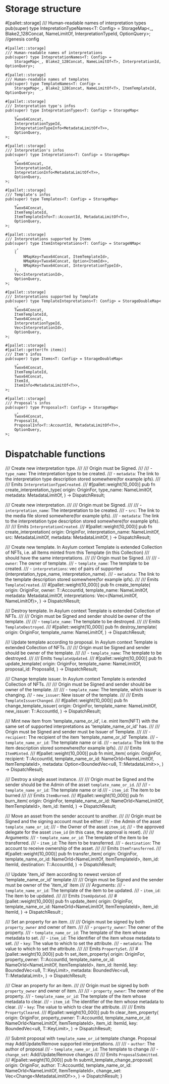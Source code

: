 		
  # Storage structure
    
  #[pallet::storage]
	/// Human-readable names of interpretation types
	pub(super) type IntepretationTypeNames<T: Config> =
		StorageMap<_, Blake2_128Concat, NameLimitOf<T>, InterpretationTypeId, OptionQuery>; //genesis config

	#[pallet::storage]
	/// Human-readable names of interpretations
	pub(super) type IntepretationNames<T: Config> =
		StorageMap<_, Blake2_128Concat, NameLimitOf<T>, InterpretationId, OptionQuery>;

	#[pallet::storage]
	/// Human-readable names of templates
	pub(super) type TemplateNames<T: Config> =
		StorageMap<_, Blake2_128Concat, NameLimitOf<T>, ItemTemplateId, OptionQuery>;

	#[pallet::storage]
	/// Interpretation type's infos
	pub(super) type IntepretationTypes<T: Config> = StorageMap<
		_,
		Twox64Concat,
		InterpretationTypeId,
		IntepretationTypeInfo<MetadataLimitOf<T>>,
		OptionQuery,
	>;

	#[pallet::storage]
	/// Interpretation's infos
	pub(super) type Intepretations<T: Config> = StorageMap<
		_,
		Twox64Concat,
		InterpretationId,
		IntepretationInfo<MetadataLimitOf<T>>,
		OptionQuery,
	>;

	#[pallet::storage]
	/// Template's infos
	pub(super) type Templates<T: Config> = StorageMap<
		_,
		Twox64Concat,
		ItemTemplateId,
		ItemTemplateInfo<T::AccountId, MetadataLimitOf<T>>,
		OptionQuery,
	>;

	#[pallet::storage]
	/// Interpretations supported by Items
	pub(super) type ItemIntepretations<T: Config> = StorageNMap<
		_,
		(
			NMapKey<Twox64Concat, ItemTemplateId>,
			NMapKey<Twox64Concat, Option<ItemId>>,
			NMapKey<Twox64Concat, InterpretationTypeId>,
		),
		Vec<InterpretationId>,
		OptionQuery,
	>;

	#[pallet::storage]
	/// Interpretations supported by Template
	pub(super) type TemplateIntepretations<T: Config> = StorageDoubleMap<
		_,
		Twox64Concat,
		ItemTemplateId,
		Twox64Concat,
		InterpretationTypeId,
		Vec<InterpretationId>,
		OptionQuery,
	>;

	#[pallet::storage]
	#[pallet::getter(fn items)]
	/// Item's infos
	pub(super) type Items<T: Config> = StorageDoubleMap<
		_,
		Twox64Concat,
		ItemTemplateId,
		Twox64Concat,
		ItemId,
		ItemInfo<MetadataLimitOf<T>>,
	>;

	#[pallet::storage]
	/// Proposal's infos
	pub(super) type Proposals<T: Config> = StorageMap<
		_,
		Twox64Concat,
		ProposalId,
		ProposalInfo<T::AccountId, MetadataLimitOf<T>>,
		OptionQuery,
	>;

    
  # Dispatchable functions
  
  /// Create new interpretation type.
  ///
  /// Origin must be Signed.
  ///
  /// - `type_name`: The interpretation type to be created.
  /// - `metadata`: The link to the interpretation type description stored somewhere(for example ipfs).
  ///
  /// Emits `InterpretationTypeCreated`.
  ///
  #[pallet::weight(10_000)]
  pub fn create_interpretation_type(
    origin: OriginFor<T>,
    type_name: NameLimitOf<T>,
    metadata: MetadataLimitOf<T>,
  ) -> DispatchResult;

  /// Create new interpretation.
  ///
  /// Origin must be Signed.
  ///
  /// - `interpretation_name`: The interpretation to be created.
  /// - `src`: The link to the media file stored somewhere(for example ipfs).
  /// - `metadata`: The link to the interpretation type description stored somewhere(for example ipfs).
  ///
  /// Emits `InterpretationCreated`.
  ///
  #[pallet::weight(10_000)]
  pub fn create_interpretation(
    origin: OriginFor<T>,
    interpretation_name: NameLimitOf<T>,
    src: MetadataLimitOf<T>,
    metadata: MetadataLimitOf<T>,
  ) -> DispatchResult;

  /// Create new template. In Asylum context Template is extended Collection of NFTs, i.e. all Items minted from this Template (in this Collection)
  /// should have the same interpretations.
  ///
  /// Origin must be Signed.
  ///
  /// - `owner`: The owner of template.
  /// - `template_name`: The template to be created.
  /// - `interpretations`: vec of pairs of supported (interpretation_type_name, interpretation_name).
  /// - `metadata`: The link to the template description stored somewhere(for example ipfs).
  ///
  /// Emits `TemplateCreated`.
  ///
  #[pallet::weight(10_000)]
  pub fn create_template(
    origin: OriginFor<T>,
    owner: T::AccountId,
    template_name: NameLimitOf<T>,
    metadata: MetadataLimitOf<T>,
    interpretations: Vec<(NameLimitOf<T>, NameLimitOf<T>)>,
  ) -> DispatchResult;

  /// Destroy template. In Asylum context Template is extended Collection of NFTs.
  ///
  /// Origin must be Signed and sender should be owner of the template.
  ///
  /// - `template_name`: The template to be destroyed.
  ///
  /// Emits `TemplateDestroyed`.
  ///
  #[pallet::weight(10_000)]
  pub fn destroy_template(
    origin: OriginFor<T>,
    template_name: NameLimitOf<T>,
  ) -> DispatchResult;

  /// Update template according to proposal. In Asylum context Template is extended Collection of NFTs.
  ///
  /// Origin must be Signed and sender should be owner of the template.
  ///
  /// - `template_name`: The template to be destroyed.
  ///
  /// Emits `TemplateUpdated`.
  ///
  #[pallet::weight(10_000)]
  pub fn update_template(
    origin: OriginFor<T>,
    template_name: NameLimitOf<T>,
    proposal_id: ProposalId,
  ) -> DispatchResult;

  /// Change template issuer. In Asylum context Template is extended Collection of NFTs.
  ///
  /// Origin must be Signed and sender should be owner of the template.
  ///
  /// - `template_name`: The template, which issuer is changing.
  /// - `new_issuer`: New issuer of the template.
  ///
  /// Emits `TemplateIssuerChanged`.
  ///
  #[pallet::weight(10_000)]
  pub fn change_template_issuer(
    origin: OriginFor<T>,
    template_name: NameLimitOf<T>,
    new_issuer: T::AccountId,
  ) -> DispatchResult;

  /// Mint new item from 'template_name_or_id', i.e. mint Item(NFT) with the same set of supported interpretations as 'template_name_or_id' has.
  ///
  /// Origin must be Signed and sender must be Issuer of Template.
  ///
  /// - `recipient`: The recipient of the item 'template_name_or_id' Template.
  /// - `template_name_or_id`: The template name or id.
  /// - `metadata`: The link to the item description stored somewhere(for example ipfs).
  ///
  /// Emits `ItemMinted`.
  ///
  #[pallet::weight(10_000)]
  pub fn mint_item(
    origin: OriginFor<T>,
    recipient: T::AccountId,
    template_name_or_id: NameOrId<NameLimitOf<T>, ItemTemplateId>,
    metadata: Option<BoundedVec<u8, T::MetadataLimit>>,
  ) -> DispatchResult;

  /// Destroy a single asset instance.
  ///
  /// Origin must be Signed and the sender should be the Admin of the asset `template_name_or_id`.
  ///
  /// - `template_name_or_id`: The template name or id
  /// - `item_id`: The item to be burned
  ///
  /// Emits `ItemBurned`.
  ///
  #[pallet::weight(10_000)]
  pub fn burn_item(
    origin: OriginFor<T>,
    template_name_or_id: NameOrId<NameLimitOf<T>, ItemTemplateId>,
    item_id: ItemId,
  ) -> DispatchResult;

  /// Move an asset from the sender account to another.
  ///
  /// Origin must be Signed and the signing account must be either:
  /// - the Admin of the asset `template_name_or_id`;
  /// - the Owner of the asset `item_id`;
  /// - the approved delegate for the asset `item_id` (in this case, the approval is reset).
  ///
  /// Arguments:
  /// - `template_name_or_id`: The template of the item to be transferred.
  /// - `item_id`: The item to be transferred.
  /// - `destination`: The account to receive ownership of the asset.
  ///
  /// Emits `ItemTransferred`.
  ///
  #[pallet::weight(10_000)]
  pub fn transfer_item(
    origin: OriginFor<T>,
    template_name_or_id: NameOrId<NameLimitOf<T>, ItemTemplateId>,
    item_id: ItemId,
    destination: T::AccountId,
  ) -> DispatchResult;

  /// Update 'item_id' item according to newest version of 'template_name_or_id' template
  ///
  /// Origin must be Signed and the sender must be owner of the 'item_id' item
  ///
  /// Arguments:
  /// - `template_name_or_id`: The template of the item to be updated.
  /// - `item_id`: The item to be updated.
  ///
  /// Emits `ItemUpdated`.
  ///
  #[pallet::weight(10_000)]
  pub fn update_item(
    origin: OriginFor<T>,
    template_name_or_id: NameOrId<NameLimitOf<T>, ItemTemplateId>,
    item_id: ItemId,
  ) -> DispatchResult ;

  /// Set an property for an item.
  ///
  /// Origin must be signed by both `property_owner` and owner of item.
  ///
  /// - `property_owner`: The owner of the property.
  /// - `template_name_or_id`: The template of the item whose metadata to set.
  /// - `item_id`: The identifier of the item whose metadata to set.
  /// - `key`: The value to which to set the attribute.
  /// - `metadata`: The value to which to set the attribute.
  ///
  /// Emits `PropertySet`.
  ///
  #[pallet::weight(10_000)]
  pub fn set_item_property(
    origin: OriginFor<T>,
    property_owner: T::AccountId,
    template_name_or_id: NameOrId<NameLimitOf<T>, ItemTemplateId>,
    item_id: ItemId,
    key: BoundedVec<u8, T::KeyLimit>,
    metadata: BoundedVec<u8, T::MetadataLimit>,
  ) -> DispatchResult;

  /// Clear an property for an item.
  ///
  /// Origin must be signed by both `property_owner` and owner of item.
  ///
  /// - `property_owner`: The owner of the property.
  /// - `template_name_or_id`: The template of the item whose metadata to clear.
  /// - `item_id`: The identifier of the item whose metadata to clear.
  /// - `key`: The value to which to clear the attribute.
  ///
  /// Emits `PropertyCleared`.
  ///
  #[pallet::weight(10_000)]
  pub fn clear_item_property(
    origin: OriginFor<T>,
    property_owner: T::AccountId,
    template_name_or_id: NameOrId<NameLimitOf<T>, ItemTemplateId>,
    item_id: ItemId,
    key: BoundedVec<u8, T::KeyLimit>,
  ) -> DispatchResult;

  /// Submit proposal with `template_name_or_id` template change. Proposal may Add/Update/Remove supported interpretations.
  ///
  /// - `author`: The author of proposal
  /// - `template_name_or_id`: The template to change
  /// - `change_set`: Add/Update/Remove changes
  ///
  /// Emits `ProposalSubmitted`.
  ///
  #[pallet::weight(10_000)]
  pub fn submit_template_change_proposal(
    origin: OriginFor<T>,
    author: T::AccountId,
    template_name_or_id: NameOrId<NameLimitOf<T>, ItemTemplateId>,
    change_set: Vec<Change<MetadataLimitOf<T>>>,
  ) -> DispatchResult;
}